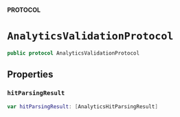**PROTOCOL**

# `AnalyticsValidationProtocol`

```swift
public protocol AnalyticsValidationProtocol
```

## Properties
### `hitParsingResult`

```swift
var hitParsingResult: [AnalyticsHitParsingResult]
```
